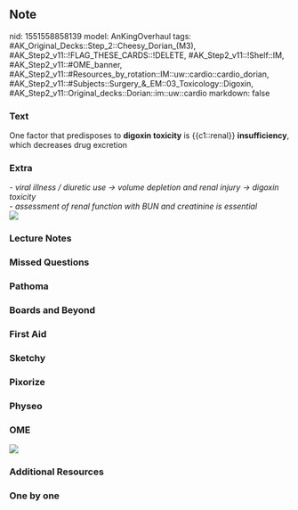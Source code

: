 ## Note
nid: 1551558858139
model: AnKingOverhaul
tags: #AK_Original_Decks::Step_2::Cheesy_Dorian_(M3), #AK_Step2_v11::!FLAG_THESE_CARDS::!DELETE, #AK_Step2_v11::!Shelf::IM, #AK_Step2_v11::#OME_banner, #AK_Step2_v11::#Resources_by_rotation::IM::uw::cardio::cardio_dorian, #AK_Step2_v11::#Subjects::Surgery_&_EM::03_Toxicology::Digoxin, #AK_Step2_v11::Original_decks::Dorian::im::uw::cardio
markdown: false

### Text
One factor that predisposes to <b>digoxin toxicity</b> is
{{c1::renal}} <b>insufficiency</b>, which decreases drug excretion

### Extra
<div>
  <i>- viral illness / diuretic use → volume depletion and renal
  injury → digoxin toxicity</i>
</div>
<div>
  <i>- assessment of renal function with BUN and creatinine is
  essential</i>
</div>
<div><img src="paste-425098683089466.jpg"></div>

### Lecture Notes


### Missed Questions


### Pathoma


### Boards and Beyond


### First Aid


### Sketchy


### Pixorize


### Physeo


### OME
<div class="ome-widget">
  <a href="https://onlinemeded.org?ref=anki"><img src=
  "_OME_AnkiFlashcards_General_7.png"></a>
</div>

### Additional Resources


### One by one


